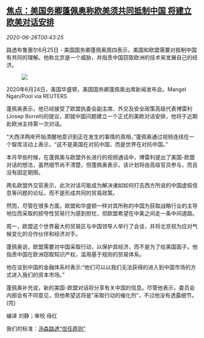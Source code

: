 <!--1593134594000-->
[焦点：美国务卿蓬佩奥称欧美须共同抵制中国 将建立欧美对话安排](https://cn.reuters.com/article/usa-china-pompeo-0625-thur-idCNKBS23X02N)
------

<div><i>2020-06-26T00:43:25</i></div><div class="StandardArticleBody_body"><p>路透布鲁塞尔6月25日 - 美国国务卿蓬佩奥周四表示，美国和欧盟需要对抵制中国有共同的理解。他称北京是一个威胁，并指责中国窃取欧洲的技术来发展自己的经济。 </p><div class="PrimaryAsset_container"><div class="Image_container" tabindex="-1"><figure class="Image_zoom" style="padding-bottom:"><div class="LazyImage_container LazyImage_dark" style="background-image:none"><img src="//s2.reutersmedia.net/resources/r/?m=02&amp;d=20200626&amp;t=2&amp;i=1523677732&amp;r=LYNXMPEG5P01C&amp;w=600" aria-label="2020年6月24日，美国华盛顿，美国国务卿蓬佩奥出席新闻发布会。Mangel Ngan/Pool via REUTERS "/><div class="LazyImage_image LazyImage_fallback" style="background-image:url(//s2.reutersmedia.net/resources/r/?m=02&amp;d=20200626&amp;t=2&amp;i=1523677732&amp;r=LYNXMPEG5P01C&amp;w=600);background-position:center center;background-color:inherit"></div></div><div class="Image_expand-button" aria-label="Expand Image Slideshow" role="button" tabindex="0"></div></figure><figcaption><div class="Image_caption"><span>2020年6月24日，美国华盛顿，美国国务卿蓬佩奥出席新闻发布会。Mangel Ngan/Pool via REUTERS </span></div></figcaption></div></div><p>蓬佩奥表示，他已经接受了欧盟执委会副主席、外交及安全政策高级代表博雷利(Josep Borrell)的提议，即就中国问题建立一个正式的美欧对话安排，他将于近期赴欧洲主持第一次对话。 </p><p>“大西洋两岸开始清醒地意识到正在发生的事情的真相，”蓬佩奥通过视频连线在一个智库活动上表示，“这不是美国在对抗中国，而是世界在对抗中国。” </p><p>本月早些时候，在蓬佩奥与欧盟外长进行的视频通话中，博雷利提出了美国-欧盟对话的想法，虽然细节尚不清楚，但蓬佩奥表示，该计划将由高级官员参与，而且没有固定期限。 </p><p>两名欧盟外交官表示，此次对话可能成为解决诸如如何打击西方所说的中国虚假信息等问题的论坛，而不是形成共同的贸易政策。 </p><p>然而，尽管在很多方面，欧盟和华盛顿一样对其所称的中国为获取战略行业的主导地位而采取的掠夺性贸易行为感到担忧，但欧盟希望在中美之间走一条中间道路。 </p><p>周一，欧盟这个世界最大的贸易区与中国领导人举行了会谈，并将北京视为应对气候变化的合作伙伴和经济对手。 </p><p>蓬佩奥说，欧盟需要对中国采取行动，以保护其经济，而不是为了给美国面子。他指责中国在欧洲窃取知识产权，滥用基于规则的贸易体系。 </p><p>他在谈到中国的金融体系时表示:“他们可以以我们无法获得的进入到中国市场的方式进入我们的资本市场。” </p><p>蓬佩奥补充说，新的美国-欧盟对话将分享有关中国的信息。尽管他表示，委员会内部会有不同意见，但他希望这将是“采取行动的催化剂”，不过他没有透露细节。(完) </p><div class="Attribution_container"><div class="Attribution_attribution"><p class="Attribution_content">编译 刘静；审校 母红 </p></div></div><div class="StandardArticleBody_trustBadgeContainer"><span class="StandardArticleBody_trustBadgeTitle">我们的标准：</span><span class="trustBadgeUrl"><a href="https://www.thomsonreuters.cn/content/dam/openweb/documents/pdf/china/brochures/about-us-1.pdf">汤森路透“信任原则”</a></span></div></div>
